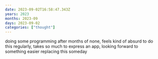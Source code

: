 ```yaml
---
date: 2023-09-02T16:58:47.343Z
years: 2023
months: 2023-09
days: 2023-09-02
categories: ["thought"]
---
```

doing some programming after months of none, feels kind of absurd to do this regularly, takes so much to express an app, looking forward to something easier replacing this someday
